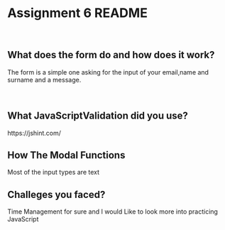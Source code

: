 <h1>Assignment 6 README</h1> <br>
<h2>What does the form do and how does it work?</h2>
<p>The form is a simple one asking for the input of your email,name and surname and a message.</p><br>
<h2>What JavaScriptValidation did you use?</h2>
<p>https://jshint.com/</p>
<h2>How The Modal Functions</h2>
<p>Most of the input types are text</p>
<h2>Challeges you faced?</h2>
<p>Time Management for sure and I would Like to look more into practicing JavaScript</p>
